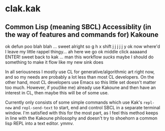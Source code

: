 # clak.kak
## Common Lisp (meaning SBCL) Accessiblity (in the way of features and commands for) Kakoune

ok defun poo blah blah
...
sweet alright so g h x shift j j j j j y ok now where'd I leave my little rappel thingy...
ah here we go ok middle click aaaaand ENTER! sweet back to kak
...
man this workflow _sucks_ maybe I should do something to make it flow like my new sink does

In all seriousness I mostly use CL for generative/algorithmic art right now, and so my needs
are probably a lot less than most CL developers. On the other hand, most CL developers use
Emacs so this little set doesn't matter too much. However, if you(like me) already use Kakoune
and then have an interest in CL, then maybe this will be of some use.

Currently only consists of some simple commands which use Kak's `repl-new` and `repl-send-text`
to start, end and control SBCL in a separate terminal window. I'm satisfied with this for the
most part, as I feel this method keeps in line with the Kakoune philosophy and doesn't try to
shoehorn a common lisp REPL into a text editor. ymmv.
